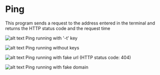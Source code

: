 # Ping
This program sends a request to the address entered in the terminal and returns the HTTP status code and the request time

![alt text](https://github.com/Ovvertone/Ping/blob/master/skrin1.jpg)
Ping running with '-t' key

![alt text](https://github.com/Ovvertone/Ping/blob/master/skrin4.jpg)
Ping running without keys

![alt text](https://github.com/Ovvertone/Ping/blob/master/skrin2.jpg)
Ping running with fake url (HTTP status code: 404)

![alt text](https://github.com/Ovvertone/Ping/blob/master/skrin3.jpg)
Ping running with fake domain
